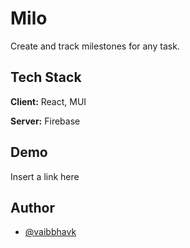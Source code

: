 # Milo

Create and track milestones for any task.

## Tech Stack

**Client:** React, MUI

**Server:** Firebase

## Demo

Insert a link here

## Author

- [@vaibbhavk](https://www.github.com/vaibbhavk)